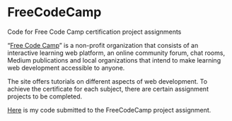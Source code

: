 # FreeCodeCamp
Code for Free Code Camp certification project assignments

“<a href="https://www.freecodecamp.org/">Free Code Camp</a>” is a non-profit organization that consists of an interactive learning web platform, an online community forum, chat rooms, Medium publications and local organizations that intend to make learning web development accessible to anyone.

The site offers tutorials on different aspects of web development. To achieve the certificate for each subject, there are certain assignment projects to be completed.

<a href="http://192.168.1.3:8080/index.html">Here</a> is my code submitted to the FreeCodeCamp project assignment.
